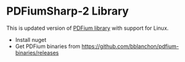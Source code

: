 # PDFiumSharp-2 Library

This is updated version of [PDFium library](https://github.com/ArgusMagnus/PDFiumSharp) with support for Linux.

- Install nuget
- Get PDFium binaries from https://github.com/bblanchon/pdfium-binaries/releases
